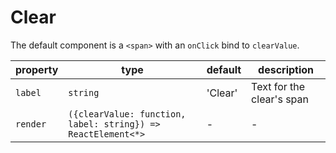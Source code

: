 # Clear

The default component is a `<span>` with an `onClick` bind to `clearValue`.

| property  | type                                                         | default | description                |
|-----------|--------------------------------------------------------------|---------|----------------------------|
| `label`   | `string`                                                     | 'Clear' | Text for the clear's span  |
| `render`  | `({clearValue: function, label: string}) => ReactElement<*>` |  -      | -                          |
